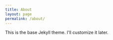 ```yaml
---
title: About
layout: page
permalink: /about/
---
```


This is the base Jekyll theme. 
I'll customize it later.
